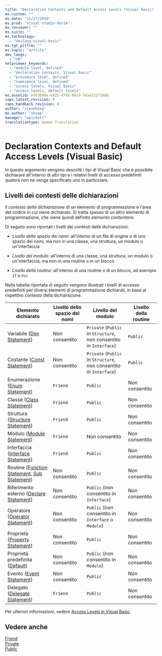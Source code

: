 ```yaml
---
title: "Declaration Contexts and Default Access Levels (Visual Basic) | Microsoft Docs"
ms.custom: ""
ms.date: "11/17/2016"
ms.prod: "visual-studio-dev14"
ms.reviewer: ""
ms.suite: ""
ms.technology: 
  - "devlang-visual-basic"
ms.tgt_pltfrm: ""
ms.topic: "article"
dev_langs: 
  - "VB"
helpviewer_keywords: 
  - "module level, defined"
  - "declaration contexts, Visual Basic"
  - "procedure level, defined"
  - "namespace level, defined"
  - "access levels, Visual Basic"
  - "access levels, default levels"
ms.assetid: bf63b96e-e825-4745-88c8-5dae222728db
caps.latest.revision: 8
caps.handback.revision: 8
author: "stevehoag"
ms.author: "shoag"
manager: "wpickett"
translationtype: Human Translation
---
```

# Declaration Contexts and Default Access Levels (Visual Basic)
In questo argomento vengono descritti i tipi di Visual Basic che è possibile dichiarare all'interno di altri tipi e i relativi livelli di accesso predefiniti qualora non ne venga specificato uno in particolare.  
  
## Livelli dei contesti delle dichiarazioni  
 Il *contesto della dichiarazione* di un elemento di programmazione è l'area del codice in cui viene dichiarato.  Si tratta spesso di un altro elemento di programmazione, che viene quindi definito *elemento contenitore*.  
  
 Di seguito sono riportati i livelli dei contesti delle dichiarazioni:  
  
-   *Livello dello spazio dei nomi*: all'interno di un file di origine o di uno spazio dei nomi, ma non in una classe, una struttura, un modulo o un'interfaccia  
  
-   *Livello del modulo*: all'interno di una classe, una struttura, un modulo o un'interfaccia, ma non in una routine o in un blocco  
  
-   *Livello della routine*: all'interno di una routine o di un blocco, ad esempio `If` o `For`  
  
 Nella tabella riportata di seguito vengono illustrati i livelli di accesso predefiniti per diversi elementi di programmazione dichiarati, in base al rispettivo contesto della dichiarazione.  
  
|Elemento dichiarato|Livello dello spazio dei nomi|Livello del modulo|Livello della routine|  
|-------------------------|-----------------------------------|------------------------|---------------------------|  
|Variabile \([Dim Statement](../../../visual-basic/language-reference/statements/dim-statement.md)\)|Non consentito|`Private` \(`Public` in `Structure`, non consentito in `Interface`\)|`Public`|  
|Costante \([Const Statement](../../../visual-basic/language-reference/statements/const-statement.md)\)|Non consentito|`Private` \(`Public` in `Structure`, non consentito in `Interface`\)|`Public`|  
|Enumerazione \([Enum Statement](../../../visual-basic/language-reference/statements/enum-statement.md)\)|`Friend`|`Public`|Non consentito|  
|Classe \([Class Statement](../../../visual-basic/language-reference/statements/class-statement.md)\)|`Friend`|`Public`|Non consentito|  
|Struttura \([Structure Statement](../../../visual-basic/language-reference/statements/structure-statement.md)\)|`Friend`|`Public`|Non consentito|  
|Modulo \([Module Statement](../../../visual-basic/language-reference/statements/module-statement.md)\)|`Friend`|Non consentito|Non consentito|  
|Interfaccia \([Interface Statement](../../../visual-basic/language-reference/statements/interface-statement.md)\)|`Friend`|`Public`|Non consentito|  
|Routine \([Function Statement](../../../visual-basic/language-reference/statements/function-statement.md), [Sub Statement](../../../visual-basic/language-reference/statements/sub-statement.md)\)|Non consentito|`Public`|Non consentito|  
|Riferimento esterno \([Declare Statement](../../../visual-basic/language-reference/statements/declare-statement.md)\)|Non consentito|`Public` \(non consentito in `Interface`\)|Non consentito|  
|Operatore \([Operator Statement](../../../visual-basic/language-reference/statements/operator-statement.md)\)|Non consentito|`Public` \(non consentito in `Interface` o `Module`\)|Non consentito|  
|Proprietà \([Property Statement](../../../visual-basic/language-reference/statements/property-statement.md)\)|Non consentito|`Public`|Non consentito|  
|Proprietà predefinita \([Default](../../../visual-basic/language-reference/modifiers/default.md)\)|Non consentito|`Public` \(non consentito in `Module`\)|Non consentito|  
|Evento \([Event Statement](../../../visual-basic/language-reference/statements/event-statement.md)\)|Non consentito|`Public`|Non consentito|  
|Delegato \([Delegate Statement](../../../visual-basic/language-reference/statements/delegate-statement.md)\)|`Friend`|`Public`|Non consentito|  
  
 Per ulteriori informazioni, vedere [Access Levels in Visual Basic](../../../visual-basic/programming-guide/language-features/declared-elements/access-levels.md).  
  
## Vedere anche  
 [Friend](../../../visual-basic/language-reference/modifiers/friend.md)   
 [Private](../../../visual-basic/language-reference/modifiers/private.md)   
 [Public](../../../visual-basic/language-reference/modifiers/public.md)